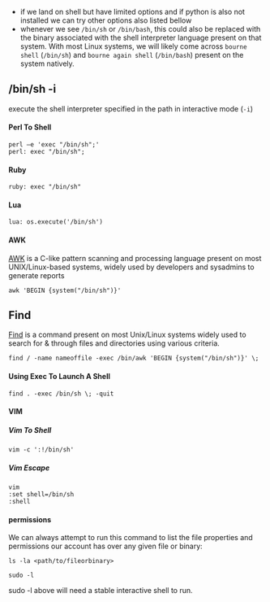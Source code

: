 
- if we land on shell but have limited options and if python is also not installed we can try other options also listed bellow
- whenever we see `/bin/sh` or `/bin/bash`, this could also be replaced with the binary associated with the shell interpreter language present on that system. With most Linux systems, we will likely come across `bourne shell` (`/bin/sh`) and `bourne again shell` (`/bin/bash`) present on the system natively.

## /bin/sh -i
execute the shell interpreter specified in the path in interactive mode (`-i`)

#### Perl To Shell
```shell-session
perl —e 'exec "/bin/sh";'
perl: exec "/bin/sh";
```
#### Ruby
```shell-session
ruby: exec "/bin/sh"
```
#### Lua
```shell-session
lua: os.execute('/bin/sh')
```
#### AWK
[AWK](https://man7.org/linux/man-pages/man1/awk.1p.html) is a C-like pattern scanning and processing language present on most UNIX/Linux-based systems, widely used by developers and sysadmins to generate reports
```shell-session
awk 'BEGIN {system("/bin/sh")}'
```

## Find

[Find](https://man7.org/linux/man-pages/man1/find.1.html) is a command present on most Unix/Linux systems widely used to search for & through files and directories using various criteria.
```shell-session
find / -name nameoffile -exec /bin/awk 'BEGIN {system("/bin/sh")}' \;
```

#### Using Exec To Launch A Shell
```shell-session
find . -exec /bin/sh \; -quit
```

#### VIM
##### Vim To Shell

```shell-session
vim -c ':!/bin/sh'
```
##### Vim Escape
```shell-session
vim
:set shell=/bin/sh
:shell
```

#### permissions
We can always attempt to run this command to list the file properties and permissions our account has over any given file or binary:
```shell-session
ls -la <path/to/fileorbinary>

sudo -l
```
sudo -l above will need a stable interactive shell to run.